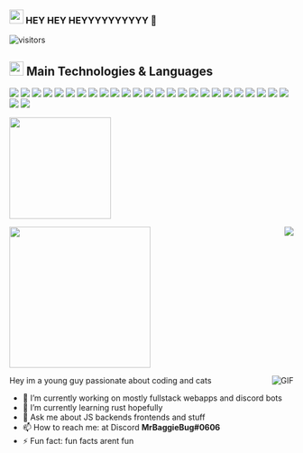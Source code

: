 ### <img height="25px" src="https://user-images.githubusercontent.com/76979204/138653740-b804f4e9-03b7-4cfb-a200-ee3438abaa53.gif"> HEY HEY HEYYYYYYYYYY 👋 

![visitors](https://visitor-badge.glitch.me/badge?page_id=${MrBaggieBug}?page_id=page.idd)


## <img height="25px" src= "https://user-images.githubusercontent.com/76979204/138653968-5bac9aa1-3e9c-4258-a1db-1337904f4d97.gif"> Main Technologies & Languages
<img src="https://img.shields.io/badge/-HTML5-E34F26?style=for-the-badge&logo=html5&logoColor=FFFFFF" /> <img src="https://img.shields.io/badge/-CSS3-1572B6?style=for-the-badge&logo=css3&logoColor=FFFFFF" /> <img src="https://img.shields.io/badge/-Bootstrap-563D7C?style=for-the-badge&logo=bootstrap&logoColor=FFFFFF" /> <img src="https://img.shields.io/badge/-JavaScript-eed718?style=for-the-badge&logo=javascript&logoColor=FFFFFF" /> <img src="https://img.shields.io/badge/-React-000000?style=for-the-badge&logo=react&logoColor=00c8ff" /> <img src="https://img.shields.io/badge/-mongo-021C29?style=for-the-badge&logo=mongodb&logoColor=78E361" /> <img src="https://img.shields.io/badge/-Discord.js-6832e3?style=for-the-badge&logo=discord&logoColor=fff" /> <img src="https://img.shields.io/badge/-Rust-ffffff?style=for-the-badge&logo=rust&logoColor=000000"> <img src="https://img.shields.io/badge/-go-fff?style=for-the-badge&logo=go&logoColor=30ABDC" /> <img src="http://img.shields.io/badge/-NestJS-D9224C?style=for-the-badge&logo=nestjs&logoColor=FFFFFF" /> <img src="https://img.shields.io/badge/-Electron-2A2D38?style=for-the-badge&logo=Electron&logoColor=9EE9F7"> <img src="https://img.shields.io/badge/-TypeORM-E83524?style=for-the-badge" /> <img src="http://img.shields.io/badge/-Git-F1502F?style=for-the-badge&logo=git&logoColor=FFFFFF" /> <img src="https://img.shields.io/badge/-kubernetes-316CE6?style=for-the-badge&logo=kubernetes&logoColor=fff" /> <img src="https://img.shields.io/badge/-MySQL-F29111?style=for-the-badge&logo=mysql&logoColor=FFFFFF" /> <img src="https://img.shields.io/badge/-prisma-021C29?style=for-the-badge&logo=prisma&logoColor=69F6F5" /> <img src="https://img.shields.io/badge/-Linux-000000?style=for-the-badge&logo=linux&logoColor=FFFF00" /> <img src="https://img.shields.io/badge/-SQLite-6CB9E1?style=for-the-badge&logo=sqlite&logoColor=FFFFFF" /> <img src="https://img.shields.io/badge/-Docker-2391E6?style=for-the-badge&logo=docker&logoColor=FFFFFF" /> <img src="https://img.shields.io/badge/-Redux-7248B6?style=for-the-badge&logo=redux&logoColor=FFFFFF" /> <img src="https://img.shields.io/badge/-Svelte-FF3E00?style=for-the-badge&logo=svelte&logoColor=FFFFFF" /> <img src="https://img.shields.io/badge/-Jest-C64414?style=for-the-badge&logo=jest&logoColor=FFFFFF" /> <img src="https://img.shields.io/badge/-Node.js-3C873A?style=for-the-badge&logo=node.js&logoColor=FFFFFF" /> <img src="https://img.shields.io/badge/-Yarn-2B8AB5?style=for-the-badge&logo=yarn&logoColor=FFFFFF" /> <img src="https://img.shields.io/badge/-Express.js-787878?style=for-the-badge" /> <img src="https://img.shields.io/badge/-Socket.IO-FFFFFF?style=for-the-badge&logo=socket.io&logoColor=000000" /> <img src="http://img.shields.io/badge/-TypeScript-2F74C0?style=for-the-badge&logo=typescript&logoColor=FFFFFF" />


<img height="180em" src="https://github-readme-stats.vercel.app/api?username=MrBaggiebug&show_icons=true&hide_border=true&&count_private=true&include_all_commits=true&title_color=fff&icon_color=79ff97&text_color=efefef&bg_color=22272E" />

<a href="https://www.buymeacoffee.com/MrBaggieBug"><img src="https://img.buymeacoffee.com/button-api/?text=Buy me a cookie&emoji=🍪&slug=MrBaggieBug&button_colour=22272e&font_colour=ffffff&font_family=Lato&outline_colour=ffffff&coffee_colour=FFDD00" align="right" /></a>
<img height="250em" src= "https://wakatime.com/share/@72bec217-9b00-468f-b8be-d763b0fb3fbf/3bb58783-e258-4944-8c47-be6fed981f1f.svg" align="center">

<!--<img src="https://github-readme-stats.vercel.app/api/top-langs/?username=MrBaggieBug&theme=dark&layout=compact&hide border=true" align="right" />-->

<img align="right" alt="GIF" src="https://user-images.githubusercontent.com/76979204/138652375-28a971d3-70f8-47a3-9830-233b1cb37a13.gif">
<!--![YYM9cpL](https://user-images.githubusercontent.com/76979204/138652375-28a971d3-70f8-47a3-9830-233b1cb37a13.gif)


<!--START_SECTION:waka-->
<!--END_SECTION:waka-->

Hey im a young guy passionate about coding and cats

- 🔭 I’m currently working on mostly fullstack webapps and discord bots
- 🌱 I’m currently learning rust hopefully
- 💬 Ask me about JS backends frontends and stuff
- 📫 How to reach me: at Discord **MrBaggieBug#0606**
- ⚡ Fun fact: fun facts arent fun

